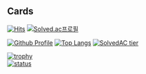 ## Cards

[![Hits](https://hits.seeyoufarm.com/api/count/incr/badge.svg?url=https%3A%2F%2Fgithub.com%2Fkkupalro)](https://github.com/kkupalro)
[![Solved.ac프로필](http://mazassumnida.wtf/api/mini/generate_badge?boj=kkupalro)](https://solved.ac/profile/kkupalro)

[![Github Profile](https://github-readme-stats.vercel.app/api?username=kkupalro&count_private=true&hide=contribs,prs&show_icons=true&theme=vue-dark)](https://github.com/kkupalro)
[![Top Langs](https://github-readme-stats.vercel.app/api/top-langs/?username=kkupalro&layout=compact&hide=Visual%20Basic)](https://github.com/anuraghazra/github-readme-stats)
[![SolvedAC tier](http://mazassumnida.wtf/api/v2/generate_badge?boj=kkupalro)](https://solved.ac/kkupalro)

[![trophy](https://github-profile-trophy.vercel.app/?username=kkupalro&theme=chalk&row=1&column=7)](https://github.com/ryo-ma/github-profile-trophy)  
[![status](https://github-readme-streak-stats.herokuapp.com/?user=kkupalro&)](#)

